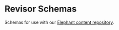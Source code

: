 # Revisor Schemas

Schemas for use with our [Elephant content repository](https://github.com/ttab/elephant-repository).
